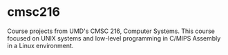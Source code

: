 # cmsc216
Course projects from UMD's CMSC 216, Computer Systems. This course focused on UNIX systems and low-level programming in C/MIPS Assembly in a Linux environment.
